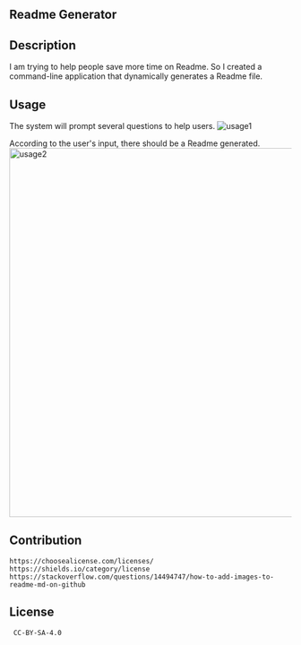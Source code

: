    ## Readme Generator

   ## Description
   I am trying to help people save more time on Readme. So I created a command-line application that dynamically generates a Readme file.
  
  ## Usage
The system will prompt several questions to help users.
![usage1](https://user-images.githubusercontent.com/106709663/190942691-c9171bda-96ae-4108-8d3a-759977fcc68f.png)

According to the user's input, there should be a Readme generated.
<img width="659" alt="usage2" src="https://user-images.githubusercontent.com/106709663/190942701-ee2e9799-24d0-419a-825a-87936283ab56.png">


   ## Contribution
    https://choosealicense.com/licenses/
    https://shields.io/category/license
    https://stackoverflow.com/questions/14494747/how-to-add-images-to-readme-md-on-github


   ## License
     CC-BY-SA-4.0




   
